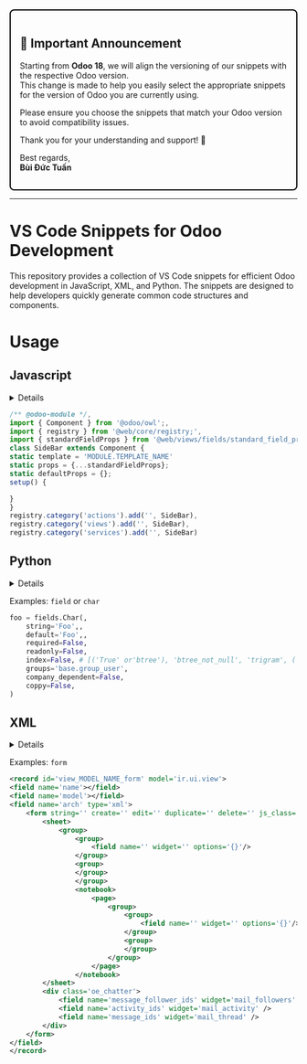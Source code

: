 <div style="border: 2px solid #000; padding: 16px; border-radius: 8px;">

## 📢 **Important Announcement**

Starting from **Odoo 18**, we will align the versioning of our snippets with the respective Odoo version.  
This change is made to help you easily select the appropriate snippets for the version of Odoo you are currently using.

Please ensure you choose the snippets that match your Odoo version to avoid compatibility issues.

Thank you for your understanding and support! 🙌

Best regards,  
**Bùi Đức Tuấn**

</div>

---

# VS Code Snippets for Odoo Development

This repository provides a collection of VS Code snippets for efficient Odoo development in JavaScript, XML, and Python. The snippets are designed to help developers quickly generate common code structures and components.

# Usage

## Javascript

<details>

| Prefix                | Description    |
| --------------------- | -------------- |
| `console` or `log`    | Console log.   |
| `function`            | Function.      |
| `function` or `arrow` | Arow Function. |

---

| Prefix `import` or `from` | Description                                                                    |
| ------------------------- | ------------------------------------------------------------------------------ |
| `console` or `log`        | Console log.                                                                   |
| `function`                | Function declaration in JavaScript.                                            |
| `arrow` or `function`     | Arrow function syntax in JavaScript.                                           |
| `import` or `from`        | Import statements for modules in JavaScript.                                   |
| `template`                | Creates templates for OWL components in Odoo.                                  |
| `component`               | Imports OWL component in Odoo for development.                                 |
| `will`                    | Imports OWL component lifecycle methods.                                       |
| `registry`                | Imports the OWL registry for managing components.                              |
| `translate`               | Imports the translation function in OWL for localization.                      |
| `memoize`                 | Imports the memoization function for optimized calculations.                   |
| `browser`                 | Imports the OWL browser utility for web interactions.                          |
| `lifecyle-hooks`          | Imports lifecycle hooks for OWL components (e.g., `onWillStart`, `onMounted`). |
| `other-hooks`             | Imports other utility hooks from OWL (e.g., `useState`, `useEffect`).          |
| `onWillStart`             | `onWillStart` hook for asynchronous setup in OWL.                              |
| `onWillRender`            | `onWillRender` hook for actions before rendering in OWL.                       |
| `onRendered`              | `onRendered` hook for actions after rendering in OWL.                          |
| `onMounted`               | `onMounted` hook for actions after mounting a component in OWL.                |
| `onWillUpdateProps`       | `onWillUpdateProps` hook for updating component props in OWL.                  |
| `onWillPatch`             | `onWillPatch` hook for actions before DOM patching in OWL.                     |
| `onPatched`               | `onPatched` hook for actions after DOM patching in OWL.                        |
| `onWillUnmount`           | `onWillUnmount` hook for cleanup before component unmount in OWL.              |
| `onWillDestroy`           | `onWillDestroy` hook for cleanup before component destruction in OWL.          |
| `onError`                 | `onError` hook for handling errors in OWL.                                     |
| `manifest`                | Creates Odoo manifest file for module definition.                              |
| `init`                    | Creates the `__init__.py` for module initialization in Odoo.                   |
| `class` or `model`        | Odoo model class template for defining models.                                 |
| `create` or `def`         | Creates ORM functions in Odoo models.                                          |
| `depends`                 | Adds the `depends` decorator for model dependencies in Odoo.                   |
| `onchange`                | Adds the `@onchange` decorator for fields in Odoo models.                      |
| `field` or `char`         | Creates `Char` field in Odoo models.                                           |
| `form` or `view`          | Defines views like form, tree, kanban, etc., in Odoo XML.                      |
| `action`                  | Creates actions such as window, client, or server actions in Odoo XML.         |

</details>

```javascript
/** @odoo-module */,
import { Component } from '@odoo/owl';,
import { registry } from '@web/core/registry;',
import { standardFieldProps } from '@web/views/fields/standard_field_props';
class SideBar extends Component {
static template = 'MODULE.TEMPLATE_NAME'
static props = {...standardFieldProps};
static defaultProps = {};
setup() {

}
}
registry.category('actions').add('', SideBar),
registry.category('views').add('', SideBar),
registry.category('services').add('', SideBar)
```

## Python

<details>

| Prefix             | Description                       |
| ------------------ | --------------------------------- |
| `manifest`         | Odoo import manifest content      |
| `init`             | Odoo import manifest content.     |
| `class` or `model` | Odoo import model class template. |
| `create` or `def`  | ORM Function.                     |
| `depends`          | Depends Decoration.               |
| `onchange`         | Onchange Decoration.              |
| `field` or `char`  | Char field.                       |

</details>

Examples: `field` or `char`

```python
foo = fields.Char(,
    string='Foo',,
    default='Foo',,
    required=False,
    readonly=False,
    index=False, # [('True' or'btree'), 'btree_not_null', 'trigram', ('None' or 'False')],
    groups='base.group_user',
    company_dependent=False,
    coppy=False,
)
```

## XML

<details>

| Prefix                  | Description                                      |
| ----------------------- | ------------------------------------------------ |
| `form` or `view`        | Odoo import view ['form','tree','kanban',...]    |
| `action`                | Odoo import action ['window','client', 'server'] |
| `.....................` | ....................                             |

</details>

Examples: `form`

```xml
<record id='view_MODEL_NAME_form' model='ir.ui.view'>
<field name='name'></field>
<field name='model'></field>
<field name='arch' type='xml'>
    <form string='' create='' edit='' duplicate='' delete='' js_class='' disable_autofocus='1' banner_route='/module/banner'>
        <sheet>
            <group>
                <group>
                    <field name='' widget='' options='{}'/>
                </group>
                <group>
                </group>
                </group>
                <notebook>
                    <page>
                        <group>
                            <group>
                                <field name='' widget='' options='{}'/>
                            </group>
                            <group>
                            </group>
                        </group>
                    </page>
                </notebook>
        </sheet>
        <div class='oe_chatter'>
            <field name='message_follower_ids' widget='mail_followers' />
            <field name='activity_ids' widget='mail_activity' />
            <field name='message_ids' widget='mail_thread' />
        </div>
    </form>
</field>
</record>
```
